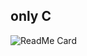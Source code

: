 ## only C
![ReadMe Card](https://github-readme-stats.vercel.app/api/pin/?username=YourUsername&repo=YourRepositoryName)

